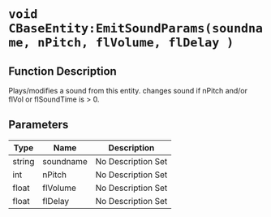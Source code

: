 # `void CBaseEntity:EmitSoundParams(soundname, nPitch, flVolume, flDelay )`
## Function Description
Plays/modifies a sound from this entity. changes sound if nPitch and/or flVol or flSoundTime is > 0.
## Parameters
Type|Name|Description
--|--|--
string|soundname|No Description Set
int|nPitch|No Description Set
float|flVolume|No Description Set
float|flDelay|No Description Set
